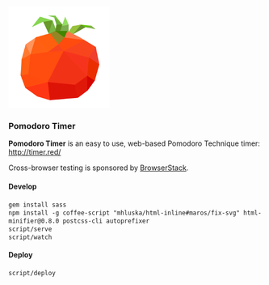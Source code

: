 ![tomato](source/tomato.png)

### Pomodoro Timer

**Pomodoro Timer** is an easy to use, web-based Pomodoro Technique timer: http://timer.red/

Cross-browser testing is sponsored by [BrowserStack](https://www.browserstack.com).

#### Develop

```
gem install sass
npm install -g coffee-script "mhluska/html-inline#maros/fix-svg" html-minifier@0.8.0 postcss-cli autoprefixer
script/serve
script/watch
```

#### Deploy

```
script/deploy
```
